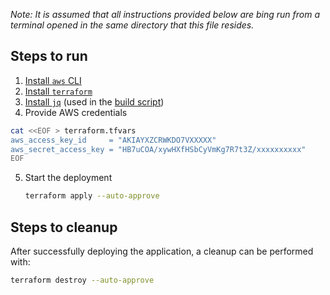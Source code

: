 *Note: It is assumed that all instructions provided below are bing run from a terminal opened in the same directory that this file resides.*

## Steps to run

1. [Install `aws` CLI](https://docs.aws.amazon.com/cli/latest/userguide/getting-started-install.html)
2. [Install `terraform`](https://developer.hashicorp.com/terraform/tutorials/aws-get-started/install-cli)
3. [Install `jq`](https://stedolan.github.io/jq/download/) (used in the [build script](./scripts/build.sh))
4. Provide AWS credentials
```sh
cat <<EOF > terraform.tfvars
aws_access_key_id     = "AKIAYXZCRWKDO7VXXXXX"
aws_secret_access_key = "HB7uCOA/xywHXfHSbCyVmKg7R7t3Z/xxxxxxxxxx"
EOF
```
5. Start the deployment
    ```sh
    terraform apply --auto-approve
    ```

## Steps to cleanup
After successfully deploying the application, a cleanup can be performed with:
```sh
terraform destroy --auto-approve
```
